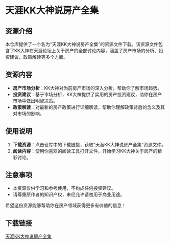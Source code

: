 # 天涯KK大神说房产全集

## 资源介绍

本仓库提供了一个名为“天涯KK大神说房产全集”的资源文件下载。该资源文件包含了KK大神在天涯论坛上关于房产的全部讨论内容，涵盖了房产市场的分析、投资建议、政策解读等多个方面。

## 资源内容

- **房产市场分析**：KK大神对当前房产市场的深入分析，帮助你了解市场趋势。
- **投资建议**：基于市场分析，KK大神提供了实用的房产投资建议，助你在房产市场中做出明智决策。
- **政策解读**：对最新的房产政策进行详细解读，帮助你理解政策背后的含义及其对市场的影响。

## 使用说明

1. **下载资源**：点击仓库中的下载链接，获取“天涯KK大神说房产全集”资源文件。
2. **阅读内容**：使用你喜欢的阅读工具打开文件，开始学习KK大神关于房产的精彩讨论。

## 注意事项

- 本资源仅供学习和参考使用，不构成任何投资建议。
- 请尊重原作者的知识产权，未经允许请勿用于商业用途。

希望这份资源能够帮助你在房产领域获得更多有价值的信息！

## 下载链接

[天涯KK大神说房产全集](https://pan.quark.cn/s/20fca2b2aeca)